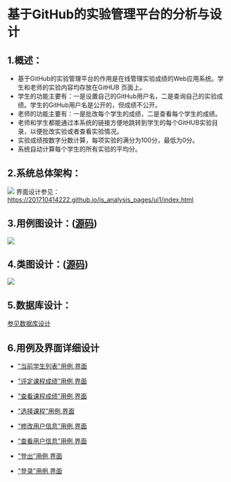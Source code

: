 # 基于GitHub的实验管理平台的分析与设计
## 1.概述：
- 基于GitHub的实验管理平台的作用是在线管理实验成绩的Web应用系统。学生和老师的实验内容均存放在GitHUB 页面上。
- 学生的功能主要有：一是设置自己的GitHub用户名，二是查询自己的实验成绩。学生的GitHub用户名是公开的，但成绩不公开。
- 老师的功能主要有：一是批改每个学生的成绩，二是查看每个学生的成绩。
- 老师和学生都能通过本系统的链接方便地跳转到学生的每个GitHUB实验目录，以便批改实验或者查看实验情况。
- 实验成绩按数字分数计算，每项实验的满分为100分，最低为0分。
- 系统自动计算每个学生的所有实验的平均分。
## 2.系统总体架构：
![](.README_images/1.png)
界面设计参见：https://201710414222.github.io/is_analysis_pages/ui1/index.html
## 3.用例图设计：([源码](源码/1.puml))
![](.README_images/2.png)
## 4.类图设计：([源码](源码/2.puml))
![](.README_images/3.png)
## 5.数据库设计：
[参见数据库设计](数据库设计.md)
## 6.用例及界面详细设计
- ["当前学生列表"用例](用例/当前课程学生列表.md),[界面](https://201710414222.github.io/is_analysis_pages/ui1/学生页面.html)

- ["评定课程成绩”用例](用例/评定成绩.md),[界面](https://201710414222.github.io/is_analysis_pages/ui1/评定成绩第一学期软分页面.html)

- ["查看课程成绩”用例](用例/查看成绩.md),[界面](https://201710414222.github.io/is_analysis_pages/ui1/第一学期软分成绩.html)

- ["选择课程”用例](用例/选择课程.md),[界面](https://201710414222.github.io/is_analysis_pages/ui1/选择页面.html)

- ["修改用户信息”用例](用例/修改用户信息用例.md),[界面](https://201710414222.github.io/is_analysis_pages/ui1/修改用户信息.html)

- ["查看用户信息”用例](用例/查看用户信息.md),[界面](https://201710414222.github.io/is_analysis_pages/ui1/查看用户信息.html)

- ["登出”用例](用例/登出.md),[界面](https://201710414222.github.io/is_analysis_pages/ui1/index.html)

- ["登录”用例](用例/登录.md),[界面](https://201710414222.github.io/is_analysis_pages/ui1/登录.html)
